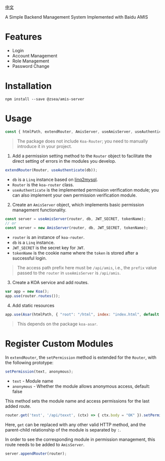 [中文](https://github.com/zsea/amis-server/blob/master/README.ZH.CN.MD)

A Simple Backend Management System Implemented with Baidu AMIS

# Features
- Login
- Account Management
- Role Management
- Password Change

# Installation

```shell
npm install --save @zsea/amis-server
```

# Usage

```javascript
const { htmlPath, extendRouter, AmisServer, useAmisServer, useAuthenticate } = require("./amis-server")
```

> The package does not include `Koa-Router`; you need to manually introduce it in your project.

1. Add a permission setting method to the `Router` object to facilitate the direct setting of errors in the modules you develop.

```javascript
extendRouter(Router, useAuthenticate(db));
```

* `db` is a `Linq` instance based on [linq2mysql](https://www.npmjs.com/package/linq2mysql).
* `Router` is the `koa-router` class.
* `useAuthenticate` is the implemented permission verification module; you can also implement your own permission verification module.

2. Create an `AmisServer` object, which implements basic permission management functionality.

```javascript
const server = useAmisServer(router, db, JWT_SECRET, tokenName);
// or
const server = new AmisServer(router, db, JWT_SECRET, tokenName);
```

* `router` is an instance of `koa-router`.
* `db` is a `Linq` instance.
* `JWT_SECRET` is the secret key for `JWT`.
* `tokenName` is the cookie name where the `token` is stored after a successful login.

> The access path prefix here must be `/api/amis`, i.e., the `prefix` value passed to the `router` in `useAmisServer` is `/api/amis`.

3. Create a KOA service and add routes.

```javascript
var app = new Koa();
app.use(router.routes());
```

4. Add static resources

```javascript
app.use(Asar(htmlPath, { "root": "/html", index: "index.html", default: "master.html" }));
```

> This depends on the package `koa-asar`.

# Register Custom Modules

In `extendRouter`, the `setPermission` method is extended for the `Router`, with the following prototype:

```javascript
setPermission(text, anonymous);
```

* `text` - Module name
* `anonymous` - Whether the module allows anonymous access, default: false

This method sets the module name and access permissions for the last added route.

```javascript
router.get('test', '/api/texxt', (ctx) => { ctx.body = "OK" }).setPermission('Test');
```

Here, `get` can be replaced with any other valid HTTP method, and the parent-child relationship of the module is separated by `:`.

In order to see the corresponding module in permission management, this route needs to be added to `AmisServer`.

```javascript
server.appendRouter(router);
```